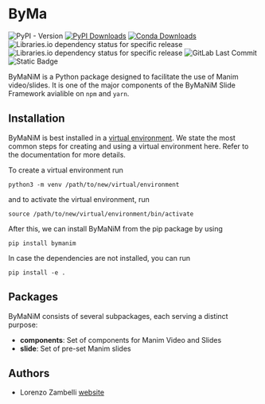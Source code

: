 # ByMa
![PyPI - Version](https://img.shields.io/pypi/v/byma?style=plastic&label=ByMa&labelColor=green&color=blue&link=https%3A%2F%2Fbytemath.gitlab.io%2Fpython%2FByMa%2Findex.html)
[![PyPI Downloads](https://img.shields.io/pypi/dm/label=PyPI%20downloads)](
https://pypi.org/project/byma/)
[![Conda Downloads](https://img.shields.io/conda/dn/conda-forge/label=Conda%20downloads)](https://anaconda.org/conda-forge/byma)
![Libraries.io dependency status for specific release](https://img.shields.io/librariesio/release/pypi/numpy/1.1.1?style=plastic&logo=numpy&label=NumPy&labelColor=blue&link=https%3A%2F%2Fnumpy.org%2F)
![Libraries.io dependency status for specific release](https://img.shields.io/librariesio/release/pypi/scipy/1.0.0?style=plastic&logo=scipy&label=SciPy&labelColor=light%20blue&link=https%3A%2F%2Fscipy.org%2F)
![GitLab Last Commit](https://img.shields.io/gitlab/last-commit/ByteMath%2Fpython%2FByMa?gitlab_url=https%3A%2F%2Fgitlab.com%2FByteMath%2Fpython%2FByMa&style=plastic)
![Static Badge](https://img.shields.io/badge/Docs-Read?style=plastic&label=Read&color=purple&link=https%3A%2F%2Fbytemath.gitlab.io%2Fpython%2FByMa%2Findex.html)



ByMaNiM is a Python package designed to facilitate the use of Manim video/slides. It is one of the major components of the ByMaNiM Slide Framework avialible on `npm` and `yarn`. 


## Installation

ByMaNiM is best installed in a [virtual environment](https://docs.python.org/3/library/venv.html).
We state the most common steps for creating and using a virtual environment here.
Refer to the documentation for more details.

To create a virtual environment run
```
python3 -m venv /path/to/new/virtual/environment
```

and to activate the virtual environment, run
```
source /path/to/new/virtual/environment/bin/activate
```

After this, we can install ByMaNiM from the pip package by using
```
pip install bymanim
```

In case the dependencies are not installed, you can run 
```
pip install -e .
```

## Packages

ByMaNiM consists of several subpackages, each serving a distinct purpose:

- **components**: Set of components for Manim Video and Slides
- **slide**: Set of pre-set Manim slides

## Authors

* Lorenzo Zambelli [website](https://lorenzozambelli.it)
